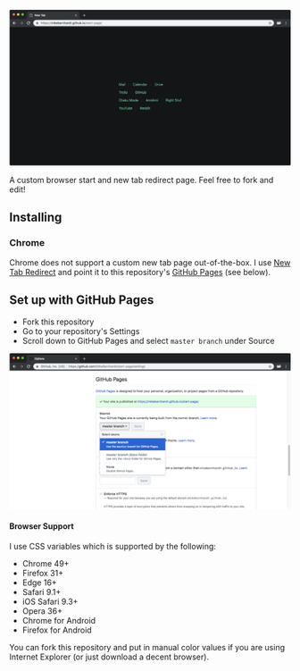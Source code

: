 ![Example screenshot of browser start or new tab page.](screenshot.png)

A custom browser start and new tab redirect page. Feel free to fork and edit!

## Installing

### Chrome

Chrome does not support a custom new tab page out-of-the-box. I use [New Tab Redirect](https://chrome.google.com/webstore/detail/new-tab-redirect/icpgjfneehieebagbmdbhnlpiopdcmna) and point it to this repository's [GitHub Pages](https://pages.github.com/) (see below).

## Set up with GitHub Pages

* Fork this repository
* Go to your repository's Settings
* Scroll down to GitHub Pages and select `master branch` under Source

![Screenshot of GitHub Pages settings.](github-pages.png)

#### Browser Support

I use CSS variables which is supported by the following:

* Chrome 49+
* Firefox 31+
* Edge 16+
* Safari 9.1+
* iOS Safari 9.3+
* Opera 36+
* Chrome for Android
* Firefox for Android

You can fork this repository and put in manual color values if you are using Internet Explorer (or just download a decent browser).
